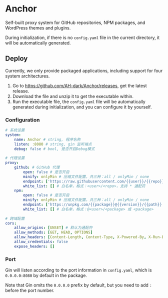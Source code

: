 # Anchor

Self-built proxy system for GitHub repositories, NPM packages, and WordPress themes and plugins.

During initialization, if there is no `config.yaml` file in the current directory, it will be automatically generated.

## Deploy

Currently, we only provide packaged applications, including support for four system architectures.

1. Go to <https://github.com/AH-dark/Anchor/releases>, get the latest release.
2. Download the file and unzip it to get the executable within.
3. Run the executable file, the `config.yaml` file will be automatically generated during initialization, and you can configure it by yourself.

### Configuration

```yaml
# 系统设置
system:
    name: Anchor # string, 程序名称
    listen: :8080 # string, gin 监听端点
    debug: false # bool, 是否开启Debug模式
    
# 代理设置
proxy:
    github: # GitHub 代理
        open: false # 是否开启
        minify: onlyMin # 压缩文件配置，共三种：all / onlyMin / none
        endpoint: ['https://raw.githubusercontent.com/{{user}}/{{repo}}/{{version}}/{{path}}'] # array<string> 代理列表，自上而下依次尝试
        white_list: [] # 白名单，格式：<user>/<repo>，支持 * 通配符
    npm:
        open: false # 是否开启
        minify: onlyMin # 压缩文件配置，共三种：all / onlyMin / none
        endpoint: ['https://unpkg.com/{{package}}@{{version}}/{{path}}'] # array<string> 代理列表，自上而下依次尝试
        white_list: [] # 白名单，格式：@<user>/<package> 或 <package>
        
# 跨域配置
cors:
    allow_origins: [UNSET] # 默认为通配符
    allow_methods: [GET, HEAD, OPTIONS]
    allow_headers: [Content-Length, Content-Type, X-Powered-By, X-Run-By, X-Timestamp]
    allow_credentials: false
    expose_headers: []
```

### Port

Gin will listen according to the port information in `config.yaml`, which is `0.0.0.0:8080` by default in the package.

Note that Gin omits the `0.0.0.0` prefix by default, but you need to add `:` before the port number.
